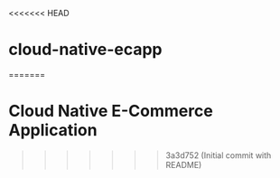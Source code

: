 <<<<<<< HEAD
# cloud-native-ecapp
=======
# Cloud Native E-Commerce Application
>>>>>>> 3a3d752 (Initial commit with README)
